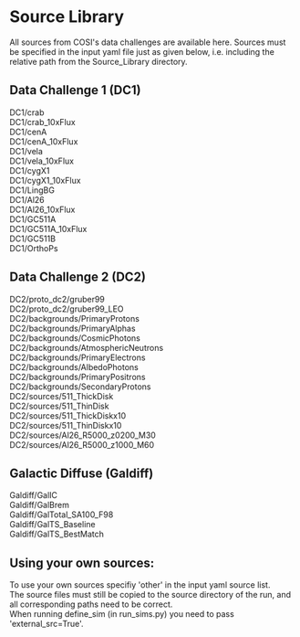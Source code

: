 # Source Library <br />
All sources from COSI's data challenges are available here. Sources must be specified in the input yaml file just as given below, i.e. including the relative path from the Source_Library directory. 

## Data Challenge 1 (DC1) <br /> 
DC1/crab <br />
DC1/crab_10xFlux <br />
DC1/cenA <br />
DC1/cenA_10xFlux <br />
DC1/vela <br />
DC1/vela_10xFlux <br />
DC1/cygX1 <br />
DC1/cygX1_10xFlux <br />
DC1/LingBG <br />
DC1/Al26 <br />
DC1/Al26_10xFlux <br /> 
DC1/GC511A <br />
DC1/GC511A_10xFlux <br />
DC1/GC511B <br />
DC1/OrthoPs <br />

## Data Challenge 2 (DC2) <br />
DC2/proto_dc2/gruber99 <br />
DC2/proto_dc2/gruber99_LEO <br />
DC2/backgrounds/PrimaryProtons <br />
DC2/backgrounds/PrimaryAlphas <br />
DC2/backgrounds/CosmicPhotons <br />
DC2/backgrounds/AtmosphericNeutrons <br />
DC2/backgrounds/PrimaryElectrons <br />
DC2/backgrounds/AlbedoPhotons <br />
DC2/backgrounds/PrimaryPositrons <br />
DC2/backgrounds/SecondaryProtons <br />
DC2/sources/511_ThickDisk <br />
DC2/sources/511_ThinDisk <br />
DC2/sources/511_ThickDiskx10 <br />
DC2/sources/511_ThinDiskx10 <br />
DC2/sources/Al26_R5000_z0200_M30 <br />
DC2/sources/Al26_R5000_z1000_M60 <br />

## Galactic Diffuse (Galdiff) <br />
Galdiff/GalIC <br />
Galdiff/GalBrem <br />
Galdiff/GalTotal_SA100_F98 <br />
Galdiff/GalTS_Baseline <br />
Galdiff/GalTS_BestMatch <br />

## Using your own sources:
To use your own sources specifiy 'other' in the input yaml source list.  <br />
The source files must still be copied to the source directory of the run, and all corresponding paths need to be correct. <br />
When running define_sim (in run_sims.py) you need to pass 'external_src=True'.
